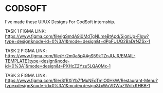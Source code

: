 # CODSOFT
I've made these UI/UX Designs For CodSoft internship.

TASK 1 FIGMA LINK: https://www.figma.com/file/lgSmdA9i0MdTgNLmeBtApd/SignUp-Flow?type=design&node-id=0%3A1&mode=design&t=dPpFUUQ2BaDrNZSx-1

TASK 2 FIGMA LINK: https://www.figma.com/file/Hr2m0a5pX4gS59kTZnJUJR/EMAIL-TEMPLATE?type=design&node-id=0%3A1&mode=design&t=PXHcZ2Yzu5LQA0Mx-1

TASK 3 FIGMA LINK: https://www.figma.com/file/SfRXjYb7fMuNEoTmlO0HkW/Restaurant-Menu?type=design&node-id=0%3A1&mode=design&t=WxVDWuZWrilxKHBB-1
